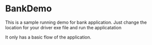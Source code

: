 # BankDemo
This is a sample running demo for bank application. Just change the location for your driver exe file and run the applicatation

It only has a basic flow of the application.


